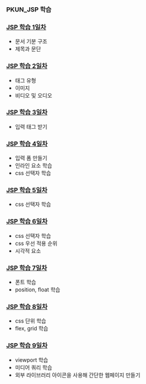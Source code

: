 ### PKUN_JSP 학습
### [JSP 학습 1일차](https://github.com/king-dong-gun/PKUN_JSP/blob/main/src/md/day01.md)
- 문서 기분 구조
- 제목과 문단

### [JSP 학습 2일차](https://github.com/king-dong-gun/PKUN_JSP/blob/main/src/md/day02.md)
- 태그 유형
- 이미지
- 비디오 및 오디오

### [JSP 학습 3일차](https://github.com/king-dong-gun/PKUN_JSP/blob/main/src/md/day03.md)
- 입력 태그 받기

### [JSP 학습 4일차](https://github.com/king-dong-gun/PKUN_JSP/blob/main/src/md/day04.md)
- 입력 폼 만들기
- 인라인 요소 학습
- css 선택자 학습

### [JSP 학습 5일차](https://github.com/king-dong-gun/PKUN_JSP/blob/main/src/md/day05.md)
- css 선택자 학습

### [JSP 학습 6일차](https://github.com/king-dong-gun/PKUN_JSP/blob/main/src/md/day06.md)
- css 선택자 학습
- css 우선 적용 순위
- 시각적 요소

### [JSP 학습 7일차](https://github.com/king-dong-gun/PKUN_JSP/blob/main/src/md/day07.md)
- 폰트 학습
- position, float 학습

### [JSP 학습 8일차](https://github.com/king-dong-gun/PKUN_JSP/blob/main/src/md/day08.md)
- css 단위 학습
- flex, grid 학습

### [JSP 학습 9일차](https://github.com/king-dong-gun/PKUN_JSP/blob/main/src/md/day09.md)
- viewport 학습
- 미디어 쿼리 학습
- 외부 라이브러리 아이콘을 사용해 간단한 웹페이지 만들기